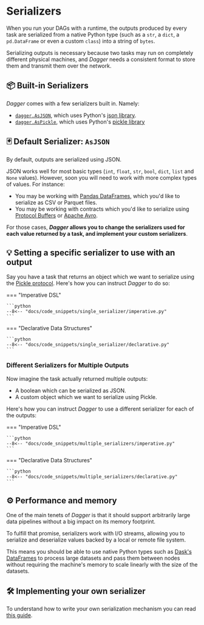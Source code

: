 # Serializers

When you run your DAGs with a runtime, the outputs produced by every task are serialized from a native Python type (such as a `str`, a `dict`, a `pd.DataFrame` or even a custom `class`) into a string of `bytes`.

Serializing outputs is necessary because two tasks may run on completely different physical machines, and _Dagger_ needs a consistent format to store them and transmit them over the network.

## 📦 Built-in Serializers

_Dagger_ comes with a few serializers built in. Namely:

* [`dagger.AsJSON`](json.md), which uses Python's [json library](https://docs.python.org/3/library/json.html).
* [`dagger.AsPickle`](pickle.md), which uses Python's [pickle library](https://docs.python.org/3/library/pickle.html)


## 🃏 Default Serializer: `AsJSON`

By default, outputs are serialized using JSON.

JSON works well for most basic types (`int`, `float`, `str`, `bool`, `dict`, `list` and `None` values). However, soon you will need to work with more complex types of values. For instance:

* You may be working with [Pandas DataFrames](https://pandas.pydata.org/docs/reference/api/pandas.DataFrame.html), which you'd like to serialize as CSV or Parquet files.
* You may be working with contracts which you'd like to serialize using [Protocol Buffers](https://developers.google.com/protocol-buffers) or [Apache Avro](https://avro.apache.org/).

For those cases, ___Dagger_ allows you to change the serializers used for each value returned by a task, and implement your custom serializers__.


## 💡 Setting a specific serializer to use with an output

Say you have a task that returns an object which we want to serialize using the [Pickle protocol](https://docs.python.org/3/library/pickle.html). Here's how you can instruct _Dagger_ to do so:

=== "Imperative DSL"

    ```python
    --8<-- "docs/code_snippets/single_serializer/imperative.py"
    ```

=== "Declarative Data Structures"

    ```python
    --8<-- "docs/code_snippets/single_serializer/declarative.py"
    ```


### Different Serializers for Multiple Outputs

Now imagine the task actually returned multiple outputs:

- A boolean which can be serialized as JSON.
- A custom object which we want to serialize using Pickle.

Here's how you can instruct _Dagger_ to use a different serializer for each of the outputs:


=== "Imperative DSL"

    ```python
    --8<-- "docs/code_snippets/multiple_serializers/imperative.py"
    ```

=== "Declarative Data Structures"

    ```python
    --8<-- "docs/code_snippets/multiple_serializers/declarative.py"
    ```


## ⚙️ Performance and memory

One of the main tenets of _Dagger_ is that it should support arbitrarily large data pipelines without a big impact on its memory footprint.

To fulfill that promise, serializers work with I/O streams, allowing you to serialize and deserialize values backed by a local or remote file system.

This means you should be able to use native Python types such as [Dask's DataFrames](https://docs.dask.org/en/latest/dataframe.html) to process large datasets and pass them between nodes without requiring the machine's memory to scale linearly with the size of the datasets.


## 🛠️ Implementing your own serializer

To understand how to write your own serialization mechanism you can read [this guide](write-your-own.md).


